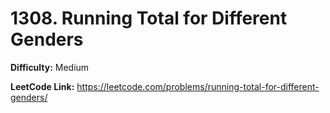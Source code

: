 # 1308. Running Total for Different Genders

**Difficulty:** Medium

**LeetCode Link:** https://leetcode.com/problems/running-total-for-different-genders/

